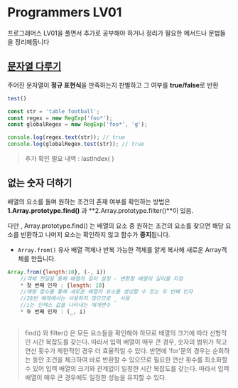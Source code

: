 # Programmers LV01 
프로그래머스 LV01을 풀면서 추가로 공부해야 하거나 정리가 필요한 메서드나 문법들을 정리해둡니다

## [문자열 다루기](https://github.com/Emma-Hyejin/Coding_Test/blob/main/programmers_LV_01/hideNum.js) 
주어진 문자열이 **정규 표현식**을 만족하는지 판별하고 그 여부를 **true/false**로 반환

```javaScript
test()

const str = 'table football';
const regex = new RegExp('foo*');
const globalRegex = new RegExp('foo*', 'g');

console.log(regex.text(str)); // true
console.log(globalRegex.test(str)); // true
```
> 추가 확인 필요 내역 : lastIndex( )


## 없는 숫자 더하기 
배열의 요소를 돌며 원하는 조건의 존재 여부를 확인하는 방법은 **1.Array.prototype.find()** 과 **2.Array.prototype.filter()**이 있음. 

다만 , Array.prototype.find() 는 배열의 요소 중 원하는 조건의 요소를 찾으면 해당 요소를 반환하고 나머지 요소는 확인하지 않고 함수가 **중지**됩니다. 

* `Array.from()` 
유사 배열 객체나 반복 가능한 객체를 얕게 복사해 새로운 Array객체를 만듭니다. 
```javaScript
Array.from({length:10}, (-, i))
    //객체 전달을 통해 배열의 길이 설정 - 변환할 배열의 길이를 지정
    * 첫 번째 인자 : {length: 10} 
    //매핑 함수를 통해 새로운 배열의 요소를 생성할 수 있는 두 번째 인자
    //28번 예제에서는 사용하지 않으므로 _ 사용
    //i는 인덱스 값을 나타내는 매개변수
    * 두 번째 인자 : (_, i) 
    
```



> find() 와 filter() 은 모든 요소들을 확인해야 하므로 배열의 크기에 따라 선형적인 시간 복잡도를 갖는다. 따라서 입력 배열이 매우 큰 경우, 숫자의 범위가 작고 연산 횟수가 제한적인 경우 더 효율적일 수 있다. 반면에 'for'문의 경우는 순회하는 동안 조건을 체크하여 바로 반환할 수 있으므로 필요한 연산 횟수를 최소화할 수 있어 입력 배열의 크기와 관계없이 일정한 시간 복잡도를 갖는다. 따라서 입력 배열이 매우 큰 경우에도 일정한 성능을 유지할 수 있다. 